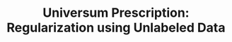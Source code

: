 ---
arxiv: 1511.03719
authors:
- firstname: Xiang
  institute: New York University
  lastname: Zhang
- firstname: Yann
  institute: New York University
  lastname: LeCun
layout: refuses
section: pre
title: 'Universum Prescription: Regularization using Unlabeled Data'
---
